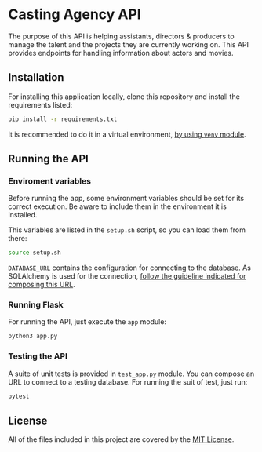# Casting Agency API

The purpose of this API is helping assistants, directors & producers to manage
the talent and the projects they are currently working on. This API provides
endpoints for handling information about actors and movies.


## Installation
For installing this application locally, clone this repository and install 
the requirements listed:

```bash
pip install -r requirements.txt
```
It is recommended to do it in a virtual environment, 
[by using `venv` module](https://packaging.python.org/guides/installing-using-pip-and-virtual-environments/).


## Running the API

### Enviroment variables
Before running the app, some environment variables should be set for
its correct execution. Be aware to include them in the environment it is
installed.

This variables are listed in the `setup.sh` script, so you can load them
from there:

```bash
source setup.sh
```

`DATABASE_URL` contains the configuration for connecting to the database.
As SQLAlchemy is used for the connection,
[follow the guideline indicated for composing this URL](https://docs.sqlalchemy.org/en/latest/core/engines.html?highlight=create_engine#database-urls).

### Running Flask
For running the API, just execute the `app` module:

```bash
python3 app.py
```

### Testing the API
A suite of unit tests is provided in `test_app.py` module. You can compose an
URL to connect to a testing database. For running the suit of test, just run:

```bash
pytest
```


## License
All of the files included in this project are covered by the 
[MIT License](https://github.com/diegoehg/casting-agency-api/blob/main/LICENSE).

